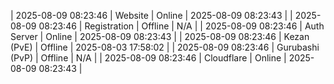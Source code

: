 | 2025-08-09 08:23:46 | Website | Online | 2025-08-09 08:23:43 |
| 2025-08-09 08:23:46 | Registration | Offline | N/A |
| 2025-08-09 08:23:46 | Auth Server | Online | 2025-08-09 08:23:43 |
| 2025-08-09 08:23:46 | Kezan (PvE) | Offline | 2025-08-03 17:58:02 |
| 2025-08-09 08:23:46 | Gurubashi (PvP) | Offline | N/A |
| 2025-08-09 08:23:46 | Cloudflare | Online | 2025-08-09 08:23:43 |
